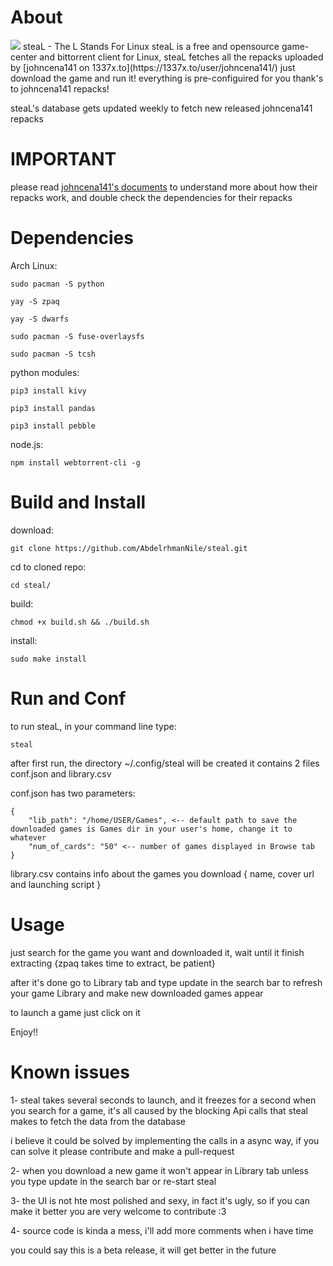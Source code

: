 # About
<img src = "https://i.imgur.com/0pZy9V2.png">
steaL - The L Stands For Linux
steaL is a free and opensource game-center and bittorrent client for Linux, steaL fetches all the repacks uploaded by [johncena141 on 1337x.to](https://1337x.to/user/johncena141/)
just download the game and run it! everything is pre-configuired for you thank's to  johncena141 repacks!


steaL's database gets updated weekly to fetch new released johncena141 repacks

# IMPORTANT

please read [johncena141's documents](https://github.com/jc141x/jc141-bash/tree/master/setup) to understand more about how their repacks work, and double check the dependencies for their repacks

# Dependencies

Arch Linux:
```
sudo pacman -S python

yay -S zpaq

yay -S dwarfs

sudo pacman -S fuse-overlaysfs

sudo pacman -S tcsh
```

python modules:
```
pip3 install kivy

pip3 install pandas

pip3 install pebble
```

node.js:
```
npm install webtorrent-cli -g
```

# Build and Install

download:
```
git clone https://github.com/AbdelrhmanNile/steal.git
```

cd to cloned repo:
```
cd steal/
```

build:
```
chmod +x build.sh && ./build.sh 
```

install:
```
sudo make install
```

# Run and Conf

to run steaL, in your command line type:
```
steal
```

after first run, the directory ~/.config/steal will be created
it contains 2 files conf.json and library.csv

conf.json has two parameters:
```
{
    "lib_path": "/home/USER/Games", <-- default path to save the downloaded games is Games dir in your user's home, change it to whatever
    "num_of_cards": "50" <-- number of games displayed in Browse tab
}
```

library.csv contains info about the games you download { name, cover url and launching script }

# Usage
just search for the game you want and downloaded it, wait until it finish extracting {zpaq takes time to extract, be patient}

after it's done go to Library tab and type update in the search bar to refresh your game Library and make new downloaded games appear

to launch a game just click on it

Enjoy!!


# Known issues

1- steal takes several seconds to launch, and it freezes for a second when you search for a game, it's all caused by the blocking Api calls that steal makes to fetch the data from the database

i believe it could be solved by implementing the calls in a async way, if you can solve it please contribute and make a pull-request

2- when you download a new game it won't appear in Library tab unless you type update in the search bar or re-start steal

3- the UI is not hte most polished and sexy, in fact it's ugly, so if you can make it better you are very welcome to contribute :3

4- source code is kinda a mess, i'll add more comments when i have time

you could say this is a beta release, it will get better in the future
